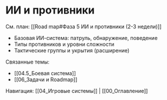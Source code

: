 # ИИ и противники

См. план: [[Road map#Фаза 5 ИИ и противники (2-3 недели)]]

- Базовая ИИ-система: патруль, обнаружение, поведение
- Типы противников и уровни сложности
- Тактические группы и укрытия (расширение)

Связанные темы:
- [[04.5_Боевая система]]
- [[06_Задачи и Roadmap]]

Навигация: [[04_Игровые системы]] | [[00_Оглавление]]
